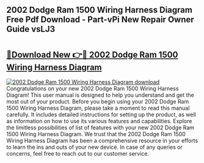 ## 2002 Dodge Ram 1500 Wiring Harness Diagram Free Pdf Download - Part-vPi New Repair Owner Guide vsLJ3

# <h2><a href="http://dfi8n4f.blite.top/?on=2002+Dodge+Ram+1500+Wiring+Harness+Diagram">🔗Download New 👉🔴 2002 Dodge Ram 1500 Wiring Harness Diagram</a></h2>

[![2002 Dodge Ram 1500 Wiring Harness Diagram download](https://i.imgur.com/lujVjoI.png)](http://dfi8n4f.blite.top/?on=2002+Dodge+Ram+1500+Wiring+Harness+Diagram)
Congratulations on your new 2002 Dodge Ram 1500 Wiring Harness Diagram! This user manual is designed to help you understand and get the most out of your product. Before you begin using your 2002 Dodge Ram 1500 Wiring Harness Diagram, please take a moment to read this manual carefully. It includes detailed instructions for setting up the product, as well as information on how to use its various features and capabilities. Explore the limitless possibilities of list of features with your new 2002 Dodge Ram 1500 Wiring Harness Diagram. We trust that the 2002 Dodge Ram 1500 Wiring Harness Diagram has been a comprehensive resource in your efforts to learn the ins and outs of your new device. In case of any queries or concerns, feel free to reach out to our customer service.
